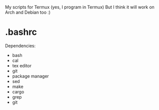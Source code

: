 My scripts for Termux (yes, I program in Termux)
But I think it will work on Arch and Debian too :)

# .bashrc

Dependencies:
- bash
- cal
- tex editor
- git
- package manager
- sed
- make
- cargo
- grep
- git
